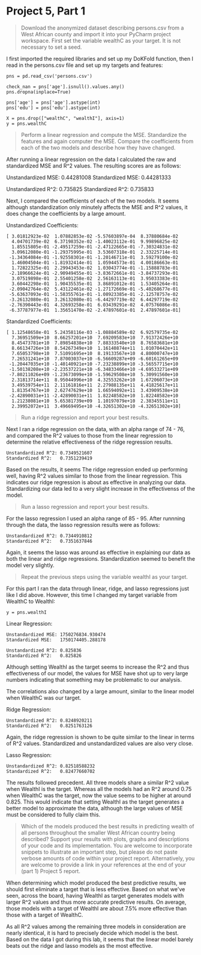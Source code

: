 # Project 5, Part 1

> Download the anonymized dataset describing persons.csv from a West African county and import it into your PyCharm project workspace. First set the variable wealthC as your target. It is not necessary to set a seed.

I first imported the required libraries and set up my DoKFold function, then I read in the persons.csv file and set up my targets and features:

```
pns = pd.read_csv('persons.csv')

check_nan = pns['age'].isnull().values.any()
pns.dropna(inplace=True)

pns['age'] = pns['age'].astype(int)
pns['edu'] = pns['edu'].astype(int)

X = pns.drop(["wealthC", "wealthI"], axis=1)
y = pns.wealthC
```

> Perform a linear regression and compute the MSE. Standardize the features and again computer the MSE. Compare the coefficients from each of the two models and describe how they have changed.

After running a linear regression on the data I calculated the raw and standardized MSE and R^2 values. The resulting scores are as follows:

Unstandardized MSE: 0.44281008
Standardized MSE:   0.44281333

Unstandardized R^2: 0.735825
Standardized R^2:   0.735833

Next, I compared the coefficients of each of the two models. It seems although standardization only minutely affects the MSE and R^2 values, it does change the coefficients by a large amount.

Unstandardized Coefficients:
```
[ 3.01812923e-02  1.07882853e-02 -5.57603897e-04  8.37880684e-02
  4.04701739e-02  6.37198352e-02 -1.40023112e-01  9.99896825e-02
  1.85515805e-01 -2.49517259e-01 -2.47122665e-01 -7.30324831e-02
  3.09612080e-01 -1.29375995e-01  3.53607318e-01  2.33225714e-01
 -1.34364084e-01 -1.92558301e-01 -1.20146711e-01  3.59279100e-02
  1.46004504e-01 -1.81932414e-01  1.05944573e-01  4.00186663e-01
  1.72822325e-01  2.29943453e-02  1.03043774e-01 -1.15888783e-01
 -2.18966624e-01 -2.90949455e-01 -3.83672661e-01 -3.84737293e-01
  3.07519898e-01  2.55401258e-02  2.56163113e-01  3.95033383e-01
  3.60442298e-01  1.90435535e-01  3.86891012e-01  1.53405264e-01
 -2.09042764e-02  5.43122461e-02 -1.27172669e-01 -5.40268677e-01
 -5.63637093e-01 -1.58355761e-01 -1.08923385e-01 -2.12578757e-02
 -3.26132080e-01  3.26132080e-01 -6.44297719e-02  6.44297719e-02
 -2.76390443e-01  4.32693258e-01  6.03439291e-02  4.07576086e-01
 -6.37787977e-01  1.35651470e-02 -2.47897601e-01  2.47897601e-01]
 ```

Standardized Coefficients:
```
[ 1.12548658e-01  5.24358116e-03 -1.08884589e-02  6.92579735e-02
  7.36951509e+10  8.66257201e+10  7.69209583e+10  7.91372426e+10
  8.45473781e+10  7.89854838e+10  7.88333540e+10  8.76583681e+10
  8.66134726e+10  8.54267349e+10  1.16140874e+11  1.01070442e+11
  7.65053798e+10  7.51091695e+10  8.19133567e+10  4.80000747e+10
  7.26531241e+10  7.87003037e+10 -6.56609287e+09 -6.60161265e+09
 -1.20447035e+10 -1.40140921e+10 -7.23238899e+10 -3.56557715e+10
 -1.50138208e+10 -2.23537221e+10 -6.34833466e+10 -4.69533271e+09
 -7.80211026e+09 -1.23673099e+10 -1.59629508e+10  5.30991560e+10
  2.31813714e+11  8.95044996e+10  4.32553262e+10  1.67206073e+10
  3.49539754e+11  2.11161816e+11  2.27988135e+11  4.41825617e+11
  1.81354767e+10  2.62747629e+10  1.66594092e+11  3.43909538e+10
 -2.42890031e+11 -2.42890031e+11  1.82248582e+10  1.82248582e+10
  1.21238081e+10  5.65381739e+09  1.10197079e+10  2.38345511e+11
  2.39952072e+11  3.49669495e+10 -4.32651302e+10 -4.32651302e+10]
```


> Run a ridge regression and report your best results.

Next I ran a ridge regression on the data, with an alpha range of 74 - 76, and compared the R^2 values to those from the linear regression to determine the relative effectiveness of the ridge regression results.

```
Unstandardized R^2: 0.7349521607
Standardized R^2:   0.7351239419
```

Based on the results, it seems The ridge regression ended up performing well, having R^2 values similar to those from the linear regression. This indicates our ridge regression is about as effective in analyzing our data. Standardizing our data led to a very slight increase in the effectivenss of the model.


> Run a lasso regression and report your best results.

For the lasso regression I used an alpha range of 85 - 95. After runnning through the data, the lasso regression results were as follows:

```
Unstandardized R^2: 0.7344910812
Standardized R^2:   0.7351637846
```

Again, it seems the lasso was around as effective in explaining our data as both the linear and ridge regressions. Standardization seemed to benefit the model very slightly.


> Repeat the previous steps using the variable wealthI as your target.

For this part I ran the data through linear, ridge, and lasso regressions just like I did above. However, this time I changed my target variable from WealthC to WealthI:
```
y = pns.wealthI
```

Linear Regression:

```
Unstandardized MSE: 1750276834.930474
Standardized MSE:   1750174405.288178

Unstandardized R^2: 0.825836
Standardized R^2:   0.825826
```

Although setting WealthI as the target seems to increase the R^2 and thus effectiveness of our model, the values for MSE have shot up to very large numbers indicating that something may be problematic to our analysis.

The correlations also changed by a large amount, similar to the linear model when WealthC was our target.


Ridge Regression:

```
Unstandardized R^2: 0.8248920211
Standardized R^2:   0.8251763126
```

Again, the ridge regression is shown to be quite similar to the linear in terms of R^2 values. Standardized and unstandardized values are also very close.

Lasso Regression:

```
Unstandardized R^2: 0.82518588232
Standardized R^2:   0.82477660702
```

The results followed precedent. All three models share a similar R^2 value when WealthI is the target. Whereas all the models had an R^2 around 0.75 when WealthC was the target, now the value seems to be higher at around 0.825. This would indicate that setting WealthI as the target generates a better model to approximate the data, although the large values of MSE must be considered to fully claim this.




> Which of the models produced the best results in predicting wealth of all persons throughout the smaller West African country being described? Support your results with plots, graphs and descriptions of your code and its implementation. You are welcome to incorporate snippets to illustrate an important step, but please do not paste verbose amounts of code within your project report. Alternatively, you are welcome to provide a link in your references at the end of your (part 1) Project 5 report.


When determining which model produced the best predictive results, we should first eliminate a target that is less effective. Based on what we've seen, across the board, having WealthI as target generates models with larger R^2 values and thus more accurate predictive results. On average, those models with a target of WealthI are about 7.5% more effective than those with a target of WealthC.

As all R^2 values among the remaining three models in consideration are nearly identical, it is hard to precisely decide which model is the best. Based on the data I got during this lab, it seems that the linear model barely beats out the ridge and lasso models as the most effective.















